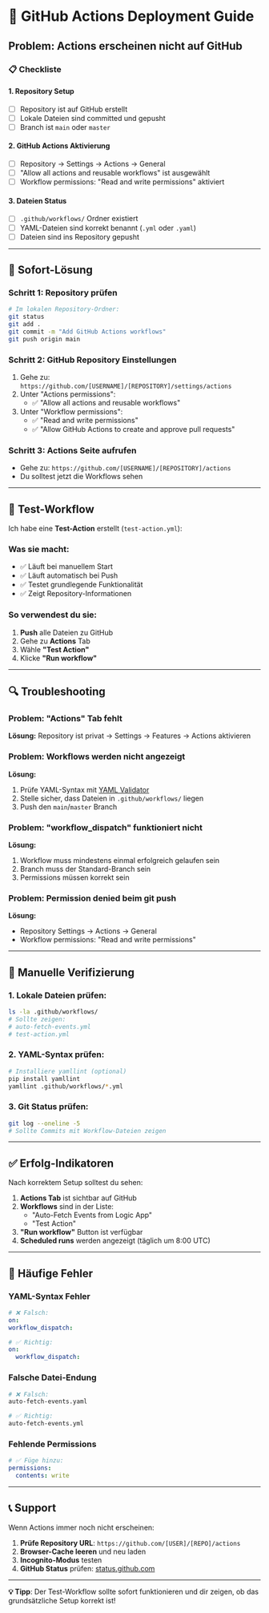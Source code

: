 # 🚀 GitHub Actions Deployment Guide

## Problem: Actions erscheinen nicht auf GitHub

### 📋 Checkliste

#### 1. Repository Setup
- [ ] Repository ist auf GitHub erstellt
- [ ] Lokale Dateien sind committed und gepusht
- [ ] Branch ist `main` oder `master`

#### 2. GitHub Actions Aktivierung
- [ ] Repository → Settings → Actions → General
- [ ] "Allow all actions and reusable workflows" ist ausgewählt
- [ ] Workflow permissions: "Read and write permissions" aktiviert

#### 3. Dateien Status
- [ ] `.github/workflows/` Ordner existiert
- [ ] YAML-Dateien sind korrekt benannt (`.yml` oder `.yaml`)
- [ ] Dateien sind ins Repository gepusht

---

## 🔧 Sofort-Lösung

### Schritt 1: Repository prüfen
```bash
# Im lokalen Repository-Ordner:
git status
git add .
git commit -m "Add GitHub Actions workflows"
git push origin main
```

### Schritt 2: GitHub Repository Einstellungen
1. Gehe zu: `https://github.com/[USERNAME]/[REPOSITORY]/settings/actions`
2. Unter "Actions permissions":
   - ✅ "Allow all actions and reusable workflows"
3. Unter "Workflow permissions":
   - ✅ "Read and write permissions"
   - ✅ "Allow GitHub Actions to create and approve pull requests"

### Schritt 3: Actions Seite aufrufen
- Gehe zu: `https://github.com/[USERNAME]/[REPOSITORY]/actions`
- Du solltest jetzt die Workflows sehen

---

## 🧪 Test-Workflow

Ich habe eine **Test-Action** erstellt (`test-action.yml`):

### Was sie macht:
- ✅ Läuft bei manuellem Start
- ✅ Läuft automatisch bei Push
- ✅ Testet grundlegende Funktionalität
- ✅ Zeigt Repository-Informationen

### So verwendest du sie:
1. **Push** alle Dateien zu GitHub
2. Gehe zu **Actions** Tab
3. Wähle **"Test Action"**
4. Klicke **"Run workflow"**

---

## 🔍 Troubleshooting

### Problem: "Actions" Tab fehlt
**Lösung:** Repository ist privat → Settings → Features → Actions aktivieren

### Problem: Workflows werden nicht angezeigt
**Lösung:** 
1. Prüfe YAML-Syntax mit [YAML Validator](https://www.yamllint.com/)
2. Stelle sicher, dass Dateien in `.github/workflows/` liegen
3. Push den `main`/`master` Branch

### Problem: "workflow_dispatch" funktioniert nicht
**Lösung:**
1. Workflow muss mindestens einmal erfolgreich gelaufen sein
2. Branch muss der Standard-Branch sein
3. Permissions müssen korrekt sein

### Problem: Permission denied beim git push
**Lösung:**
- Repository Settings → Actions → General
- Workflow permissions: "Read and write permissions"

---

## 📝 Manuelle Verifizierung

### 1. Lokale Dateien prüfen:
```bash
ls -la .github/workflows/
# Sollte zeigen:
# auto-fetch-events.yml
# test-action.yml
```

### 2. YAML-Syntax prüfen:
```bash
# Installiere yamllint (optional)
pip install yamllint
yamllint .github/workflows/*.yml
```

### 3. Git Status prüfen:
```bash
git log --oneline -5
# Sollte Commits mit Workflow-Dateien zeigen
```

---

## ✅ Erfolg-Indikatoren

Nach korrektem Setup solltest du sehen:

1. **Actions Tab** ist sichtbar auf GitHub
2. **Workflows** sind in der Liste:
   - "Auto-Fetch Events from Logic App"
   - "Test Action"
3. **"Run workflow"** Button ist verfügbar
4. **Scheduled runs** werden angezeigt (täglich um 8:00 UTC)

---

## 🚨 Häufige Fehler

### YAML-Syntax Fehler
```yaml
# ❌ Falsch:
on:
workflow_dispatch:

# ✅ Richtig:
on:
  workflow_dispatch:
```

### Falsche Datei-Endung
```bash
# ❌ Falsch:
auto-fetch-events.yaml

# ✅ Richtig:
auto-fetch-events.yml
```

### Fehlende Permissions
```yaml
# ✅ Füge hinzu:
permissions:
  contents: write
```

---

## 📞 Support

Wenn Actions immer noch nicht erscheinen:

1. **Prüfe Repository URL**: `https://github.com/[USER]/[REPO]/actions`
2. **Browser-Cache leeren** und neu laden
3. **Incognito-Modus** testen
4. **GitHub Status** prüfen: [status.github.com](https://status.github.com)

---

**💡 Tipp**: Der Test-Workflow sollte sofort funktionieren und dir zeigen, ob das grundsätzliche Setup korrekt ist!
